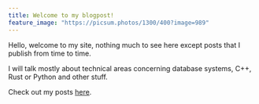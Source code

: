 ```yaml
---
title: Welcome to my blogpost!
feature_image: "https://picsum.photos/1300/400?image=989"
---
```


Hello, welcome to my site, nothing much to see here except
posts that I publish from time to time.

I will talk mostly about technical areas concerning database systems,
C++, Rust or Python and other stuff.

Check out my posts [here](blog/).

